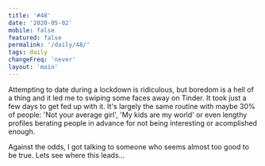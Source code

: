 ```yaml
---
title: '#48'
date: '2020-05-02'
mobile: false
featured: false
permalink: '/daily/48/'
tags: daily
changeFreq: 'never'
layout: 'main'
---
```


Attempting to date during a lockdown is ridiculous, but boredom is a hell of a thing and it led me to swiping some faces away on Tinder. It took just a few days to get fed up with it. It's largely the same routine with maybe 30% of people: 'Not your average girl', 'My kids are my world' or even lengthy profiles berating people in advance for not being interesting or acomplished enough.

Against the odds, I got talking to someone who seems almost too good to be true. Lets see where this leads...

